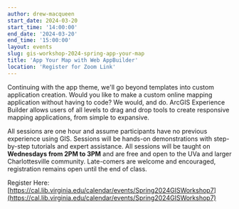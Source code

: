 ```yaml
---
author: drew-macqueen
start_date: 2024-03-20
start_time: '14:00:00'
end_date: '2024-03-20'
end_time: '15:00:00'
layout: events
slug: gis-workshop-2024-spring-app-your-map
title: 'App Your Map with Web AppBuilder'
location: 'Register for Zoom Link'
---
```


Continuing with the app theme, we'll go beyond templates into custom application creation. Would you like to make a custom online mapping application without having to code? We would, and do. ArcGIS Experience Builder allows users of all levels to drag and drop tools to create responsive mapping applications, from simple to expansive.

All sessions are one hour and assume participants have no previous experience using GIS.  Sessions will be hands-on demonstrations with step-by-step tutorials and expert assistance.  All sessions will be taught on **Wednesdays from 2PM to 3PM** and are free and open to the UVa and larger Charlottesville community. Late-comers are welcome and encouraged, registration remains open until the end of class.

Register Here: [https://cal.lib.virginia.edu/calendar/events/Spring2024GISWorkshop7](https://cal.lib.virginia.edu/calendar/events/Spring2024GISWorkshop7)